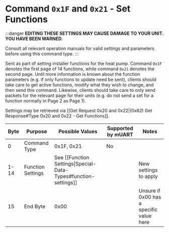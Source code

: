 # Command `0x1F` and `0x21` - Set Functions

:::danger
**EDITING THESE SETTINGS MAY CAUSE DAMAGE TO YOUR UNIT. YOU HAVE BEEN WARNED.**

Consult all relevant operation manuals for valid settings and parameters before using this command type.
:::

Sent as part of setting installer functions for the heat pump. Command `0x1F` denotes the first page of 14 functions, 
while command `0x21` denotes the second page. Until more information is known about the function parameters (e.g. if 
only functions to update need be sent), clients should take care to get active functions, modify what they wish to 
change, and then send this command. Likewise, clients should take care to only send packets for the relevant page for 
their units (e.g. do not send a set for a function normally in Page 2 as Page 1).

Settings may be retrieved via [[Get Request 0x20 and 0x22\|(0x62) Get Response#Type 0x20 and 0x22 - Get Functions]].

| Byte | Purpose           | Possible Values                                                 | Supported by mUART | Notes                                    |
|------|-------------------|-----------------------------------------------------------------|--------------------|------------------------------------------|
| 0    | Command Type      | 0x1F, 0x21                                                      | No                 |
| 1-14 | Function Settings | See [[Function Settings\|Special-Data-Types#function-settings]] |                    | New settings to apply                    |
| 15   | End Byte          | 0x00                                                            |                    | Unsure if 0x00 has a specific value here |
